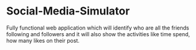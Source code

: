# Social-Media-Simulator
Fully functional web application which will identify who are all the friends following and  followers and it will also show the activities like time spend, how many likes on their post. 

